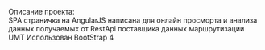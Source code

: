Описание проекта: <br>
SPA страничка на AngularJS написана для онлайн просморта и анализа данных получаемых от RestApi поставщика данных маршрутизации UMT
Использован BootStrap 4

